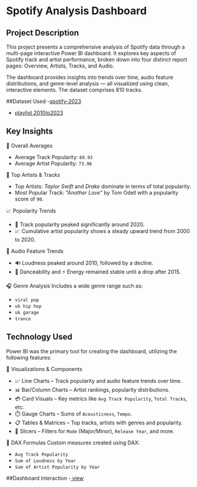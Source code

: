 # Spotify Analysis Dashboard

## Project Description
This project presents a comprehensive analysis of Spotify data through a multi-page interactive Power BI dashboard. It explores key aspects of Spotify track and artist performance, broken down into four distinct report pages:
Overview, Artists, Tracks, and Audio.

The dashboard provides insights into trends over time, audio feature distributions, and genre-level analysis — all visualized using clean, interactive elements. The dataset comprises 810 tracks.

##Dataset Used
-<a href="https://github.com/anjali0609/Data-Analytics-Projects/blob/main/PowerBI/spotify_project/spotify-2023.csv">spotify-2023</a>
- <a href="https://github.com/anjali0609/Data-Analytics-Projects/blob/main/PowerBI/spotify_project/playlist_2010to2023.csv">playlist 2010to2023</a>

## Key Insights
🎯 Overall Averages
- Average Track Popularity: `69.93`
- Average Artist Popularity: `73.96`

🌟 Top Artists & Tracks
- Top Artists: _Taylor Swift_ and _Drake_ dominate in terms of total popularity.
- Most Popular Track: _"Another Love"_ by Tom Odell with a popularity score of `90`.

📈 Popularity Trends
- 📌 Track popularity peaked significantly around 2020.
- 📈 Cumulative artist popularity shows a steady upward trend from 2000 to 2020.

🎼 Audio Feature Trends
- 🔊 Loudness peaked around 2010, followed by a decline.
- 💃 Danceability and ⚡ Energy remained stable until a drop after 2015.

🎧 Genre Analysis
Includes a wide genre range such as:
- `viral pop`
- `uk hip hop`
- `uk garage`
- `trance`

## Technology Used
Power BI was the primary tool for creating the dashboard, utilizing the following features:

📐 Visualizations & Components
- 📈 Line Charts – Track popularity and audio feature trends over time.
- 📊 Bar/Column Charts – Artist rankings, popularity distributions.
- 💳 Card Visuals – Key metrics like `Avg Track Popularity`, `Total Tracks`, etc.
- ⏱️ Gauge Charts – Sums of `Acousticness`, `Tempo`.
- 📋 Tables & Matrices – Top tracks, artists with genres and popularity.
- 🔘 Slicers – Filters for `Mode` (Major/Minor), `Release Year`, and more.

📏 DAX Formulas
Custom measures created using DAX:
- `Avg Track Popularity`
- `Sum of Loudness by Year`
- `Sum of Artist Popularity by Year`

##Dashboard Interaction
-<a href="https://github.com/anjali0609/Data-Analytics-Projects/blob/main/PowerBI/spotify_project/spotify%20dashboard%20pdf.pdf"> view</a>

